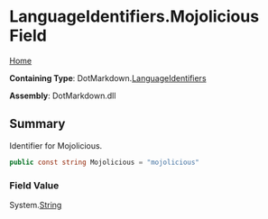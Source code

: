 # LanguageIdentifiers\.Mojolicious Field

[Home](../../../README.md)

**Containing Type**: DotMarkdown\.[LanguageIdentifiers](../README.md)

**Assembly**: DotMarkdown\.dll

## Summary

Identifier for Mojolicious\.

```csharp
public const string Mojolicious = "mojolicious"
```

### Field Value

System\.[String](https://docs.microsoft.com/en-us/dotnet/api/system.string)

